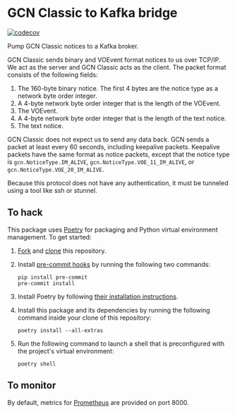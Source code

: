 # GCN Classic to Kafka bridge

[![codecov](https://codecov.io/gh/nasa-gcn/gcn-classic-to-kafka/branch/main/graph/badge.svg?token=MXWaQhEaTc)](https://codecov.io/gh/nasa-gcn/gcn-classic-to-kafka)

Pump GCN Classic notices to a Kafka broker.

GCN Classic sends binary and VOEvent format notices to us over TCP/IP.
We act as the server and GCN Classic acts as the client. The packet format
consists of the following fields:

1.  The 160-byte binary notice. The first 4 bytes are the notice type as a
    network byte order integer.
2.  A 4-byte network byte order integer that is the length of the VOEvent.
3.  The VOEvent.
2.  A 4-byte network byte order integer that is the length of the text notice.
3.  The text notice.

GCN Classic does not expect us to send any data back. GCN sends a packet at
least every 60 seconds, including keepalive packets. Keepalive packets have
the same format as notice packets, except that the notice type is
`gcn.NoticeType.IM_ALIVE`, `gcn.NoticeType.VOE_11_IM_ALIVE`, or
`gcn.NoticeType.VOE_20_IM_ALIVE`.

Because this protocol does not have any authentication, it must be tunneled
using a tool like ssh or stunnel.

## To hack

This package uses [Poetry](https://python-poetry.org) for packaging and Python virtual environment management. To get started:

1.  [Fork](https://docs.github.com/en/pull-requests/collaborating-with-pull-requests/working-with-forks/fork-a-repo) and [clone](https://docs.github.com/en/pull-requests/collaborating-with-pull-requests/working-with-forks/fork-a-repo#cloning-your-forked-repository) this repository.

2.  Install [pre-commit hooks](https://pre-commit.com) by running the following two commands:

        pip install pre-commit
        pre-commit install

3.  Install Poetry by following [their installation instructions](https://python-poetry.org/docs/#installation).

4.  Install this package and its dependencies by running the following command inside your clone of this repository:

        poetry install --all-extras

5.  Run the following command to launch a shell that is preconfigured with the project's virtual environment:

        poetry shell

## To monitor

By default, metrics for [Prometheus] are provided on port 8000.

[Poetry]: https://python-poetry.org/
[install Poetry]: https://python-poetry.org/docs/#installation
[Prometheus]: https://prometheus.io/
